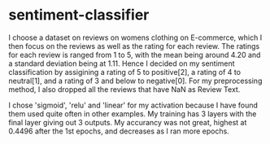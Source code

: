 # sentiment-classifier

I choose a dataset on reviews on womens clothing on E-commerce, which I then focus on the reviews as well as the rating for each review. The ratings for each review is ranged from 1 to 5, with the mean being around 4.20 and a standard deviation being at 1.11. Hence I decided on my sentiment classification by assigining a rating of 5 to positive[2], a rating of 4 to neutral[1], and a rating of 3 and below to negative[0]. For my preprocessing method, I also dropped all the reviews that have NaN as Review Text. 

I chose 'sigmoid', 'relu' and 'linear' for my activation because I have found them used quite often in other examples. My training has 3 layers with the final layer giving out 3 outputs. My accurancy was not great, highest at 0.4496 after the 1st epochs, and decreases as I ran more epochs. 